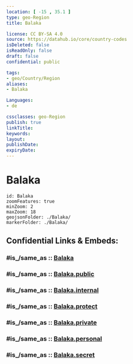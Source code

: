 ```yaml
---
location: [ -15 , 35.1 ] 
type: geo-Region
title: Balaka

license: CC BY-SA 4.0
source: https://datahub.io/core/country-codes
isDeleted: false
isReadOnly: false
draft: false
confidential: public

tags:
- geo/Country/Region
aliases:
- Balaka

Languages:
- de

cssclasses: geo-Region
publish: true
linkTitle: 
keywords: 
layout: 
publishDate: 
expiryDate: 
---
```


# Balaka

```leaflet
id: Balaka
zoomFeatures: true 
minZoom: 2 
maxZoom: 18
geojsonFolder: ./Balaka/
markerFolder: ./Balaka/
```


## Confidential Links & Embeds: 

### #is_/same_as :: [Balaka](/_Standards/Earth/Continent/Africa/Africa~East/Malawi/Districts~Malawi/Balaka.md) 

### #is_/same_as :: [Balaka.public](/_public/Earth/Continent/Africa/Africa~East/Malawi/Districts~Malawi/Balaka.public.md) 

### #is_/same_as :: [Balaka.internal](/_internal/Earth/Continent/Africa/Africa~East/Malawi/Districts~Malawi/Balaka.internal.md) 

### #is_/same_as :: [Balaka.protect](/_protect/Earth/Continent/Africa/Africa~East/Malawi/Districts~Malawi/Balaka.protect.md) 

### #is_/same_as :: [Balaka.private](/_private/Earth/Continent/Africa/Africa~East/Malawi/Districts~Malawi/Balaka.private.md) 

### #is_/same_as :: [Balaka.personal](/_personal/Earth/Continent/Africa/Africa~East/Malawi/Districts~Malawi/Balaka.personal.md) 

### #is_/same_as :: [Balaka.secret](/_secret/Earth/Continent/Africa/Africa~East/Malawi/Districts~Malawi/Balaka.secret.md)

